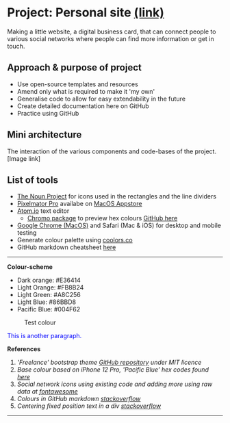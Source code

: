 # Project: Personal site [(link)](https://antoniosfiala.github.io/personal_site/)
Making a little website, a digital business card, that can connect people to various social networks where people can find more information or get in touch.

## Approach & purpose of project
- Use open-source templates and resources
- Amend only what is required to make it 'my own'
- Generalise code to allow for easy extendability in the future
- Create detailed documentation here on GitHub
- Practice using GitHub

## Mini architecture
The interaction of the various components and code-bases of the project.
[Image link]

## List of tools
- [The Noun Project](https://thenounproject.com) for icons used in the rectangles and the line dividers
- [Pixelmator Pro](https://www.pixelmator.com/pro/) availabe on [MacOS Appstore](https://apps.apple.com/us/app/pixelmator-pro/id1289583905?mt=12)
- [Atom.io](https://atom.io) text editor
  - [Chromo package](https://atom.io/packages/chromo-color-previews) to preview hex colours [GitHub here](https://github.com/Vertagon-Softworks/Chromo)
- [Google Chrome (MacOS)](https://www.google.com/intl/en_uk/chrome/) and Safari (Mac & iOS) for desktop and mobile testing
- Generate colour palette using [coolors.co](https://coolors.co/)
- GitHub markdown cheatsheet [here](https://github.com/adam-p/markdown-here/wiki/Markdown-Cheatsheet)

---

**Colour-scheme**
- Dark orange: #E36414
- Light Orange: #FB8B24
- Light Green: #A8C256
- Light Blue: #86BBD8
- Pacific Blue: #004F62

<dl font-color: "#004F62"> <dd font-color: "#004F62">Test colour</dd> </dl>
<p style="color:blue">This is another paragraph.</p>

**References**
1. _'Freelance' bootstrap theme [GitHub repository](https://github.com/startbootstrap/startbootstrap-freelancer) under MIT licence_
2. _Base colour based on iPhone 12 Pro, 'Pacific Blue' hex codes found [here](https://colorswall.com/palette/27294/)_
3. _Social network icons using existing code and adding more using raw data at [fontawesome](https://fontawesome.com/icons?d=gallery)_
4. _Colours in GitHub markdown [stackoverflow](https://stackoverflow.com/questions/11509830/how-to-add-color-to-githubs-readme-md-file)_
5. _Centering fixed position text in a div [stackoverflow](https://stackoverflow.com/questions/2861247/center-aligning-a-fixed-position-div)_

---
